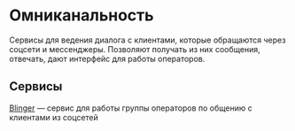 # Омниканальность

Сервисы для ведения диалога с клиентами, которые обращаются через соцсети и мессенджеры. Позволяют получать из них сообщения, отвечать, дают интерфейс для работы операторов.

## Сервисы

[Blinger](https://blinger.io/) — сервис для работы группы операторов по общению с клиентами из соцсетей
